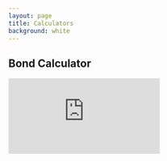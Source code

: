 ```yaml
---
layout: page
title: Calculators
background: white
---
```


<div class="col-lg-12 text-center">
	<h2 class="section-heading text-uppercase">Bond Calculator</h2>
</div>

<div>
    <iframe class="bond-calc" frameborder="0"
        src="https://www.ooba.co.za/calculators/bond-repayment-calculator/?iframe=true&iftype=ooba"
        title="Bond Calculator"></iframe>
</div>

<!-- **CONTACT US**

For more information please contact us by email at <a href="mailto:{{ site.email }}">{{ site.email }}</a>. -->
